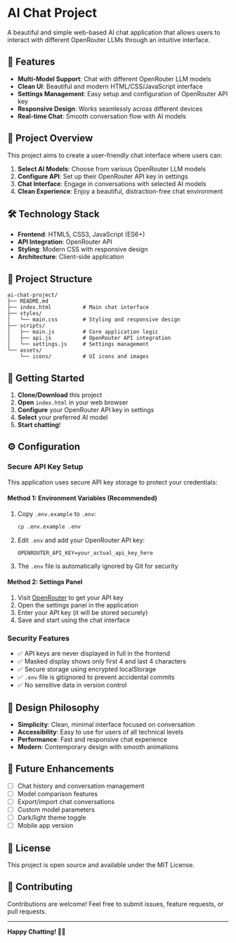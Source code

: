 # AI Chat Project

A beautiful and simple web-based AI chat application that allows users to interact with different OpenRouter LLMs through an intuitive interface.

## 🚀 Features

- **Multi-Model Support**: Chat with different OpenRouter LLM models
- **Clean UI**: Beautiful and modern HTML/CSS/JavaScript interface
- **Settings Management**: Easy setup and configuration of OpenRouter API key
- **Responsive Design**: Works seamlessly across different devices
- **Real-time Chat**: Smooth conversation flow with AI models

## 🎯 Project Overview

This project aims to create a user-friendly chat interface where users can:

1. **Select AI Models**: Choose from various OpenRouter LLM models
2. **Configure API**: Set up their OpenRouter API key in settings
3. **Chat Interface**: Engage in conversations with selected AI models
4. **Clean Experience**: Enjoy a beautiful, distraction-free chat environment

## 🛠️ Technology Stack

- **Frontend**: HTML5, CSS3, JavaScript (ES6+)
- **API Integration**: OpenRouter API
- **Styling**: Modern CSS with responsive design
- **Architecture**: Client-side application

## 📁 Project Structure

```
ai-chat-project/
├── README.md
├── index.html          # Main chat interface
├── styles/
│   └── main.css        # Styling and responsive design
├── scripts/
│   ├── main.js         # Core application logic
│   ├── api.js          # OpenRouter API integration
│   └── settings.js     # Settings management
└── assets/
    └── icons/          # UI icons and images
```

## 🚀 Getting Started

1. **Clone/Download** this project
2. **Open** `index.html` in your web browser
3. **Configure** your OpenRouter API key in settings
4. **Select** your preferred AI model
5. **Start chatting**!

## ⚙️ Configuration

### Secure API Key Setup

This application uses secure API key storage to protect your credentials:

#### Method 1: Environment Variables (Recommended)
1. Copy `.env.example` to `.env`:
   ```bash
   cp .env.example .env
   ```
2. Edit `.env` and add your OpenRouter API key:
   ```
   OPENROUTER_API_KEY=your_actual_api_key_here
   ```
3. The `.env` file is automatically ignored by Git for security

#### Method 2: Settings Panel
1. Visit [OpenRouter](https://openrouter.ai/keys) to get your API key
2. Open the settings panel in the application
3. Enter your API key (it will be stored securely)
4. Save and start using the chat interface

### Security Features
- ✅ API keys are never displayed in full in the frontend
- ✅ Masked display shows only first 4 and last 4 characters
- ✅ Secure storage using encrypted localStorage
- ✅ `.env` file is gitignored to prevent accidental commits
- ✅ No sensitive data in version control

## 🎨 Design Philosophy

- **Simplicity**: Clean, minimal interface focused on conversation
- **Accessibility**: Easy to use for users of all technical levels
- **Performance**: Fast and responsive chat experience
- **Modern**: Contemporary design with smooth animations

## 🔮 Future Enhancements

- [ ] Chat history and conversation management
- [ ] Model comparison features
- [ ] Export/import chat conversations
- [ ] Custom model parameters
- [ ] Dark/light theme toggle
- [ ] Mobile app version

## 📝 License

This project is open source and available under the MIT License.

## 🤝 Contributing

Contributions are welcome! Feel free to submit issues, feature requests, or pull requests.

---

**Happy Chatting! 🤖💬**
